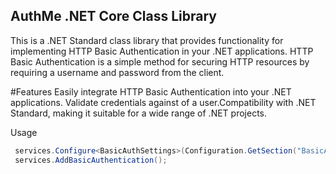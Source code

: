 ## AuthMe .NET Core Class Library
This is a .NET Standard class library that provides functionality for implementing HTTP Basic Authentication in your .NET applications. 
HTTP Basic Authentication is a simple method for securing HTTP resources by requiring a username and password from the client.

#Features
Easily integrate HTTP Basic Authentication into your .NET applications.
Validate credentials against of a user.Compatibility with .NET Standard, making it suitable for a wide range of .NET projects.

Usage

```cs
 services.Configure<BasicAuthSettings>(Configuration.GetSection("BasicAuth"))
 services.AddBasicAuthentication();
 ```
            

